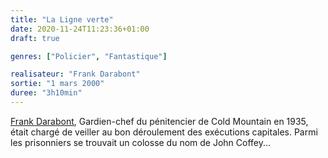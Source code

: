 ```yaml
---
title: "La Ligne verte"
date: 2020-11-24T11:23:36+01:00
draft: true

genres: ["Policier", "Fantastique"]

realisateur: "Frank Darabont"
sortie: "1 mars 2000"
duree: "3h10min"
---
```


[Frank Darabont](/realisateurs/frank-darabont/), Gardien-chef du pénitencier de Cold Mountain en 1935, était chargé de veiller au bon déroulement des exécutions capitales. Parmi les prisonniers se trouvait un colosse du nom de John Coffey...
